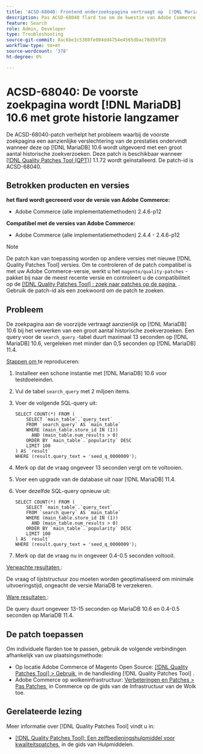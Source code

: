 ```yaml
---
title: 'ACSD-68040: Frontend onderzoekspagina vertraagt op  [!DNL MariaDB]  10.6 met grote onderzoeksgeschiedenis'
description: Pas ACSD-68040 flard toe om de kwestie van Adobe Commerce te bevestigen waar de voorste onderzoekspagina significante prestatiesdegradatie ervaart wanneer het lopen op  [!DNL MariaDB]  10.6 met een groot volume van historische onderzoeksverzoeken.
feature: Search
role: Admin, Developer
type: Troubleshooting
source-git-commit: 8ac6be3c5308fe004dd4754e4565dbac70d59f20
workflow-type: tm+mt
source-wordcount: '378'
ht-degree: 0%

---
```



# ACSD-68040: De voorste zoekpagina wordt [!DNL MariaDB] 10.6 met grote historie langzamer

De ACSD-68040-patch verhelpt het probleem waarbij de voorste zoekpagina een aanzienlijke verslechtering van de prestaties ondervindt wanneer deze op [!DNL MariaDB] 10.6 wordt uitgevoerd met een groot aantal historische zoekverzoeken. Deze patch is beschikbaar wanneer [[!DNL Quality Patches Tool (QPT)]](/help/tools/quality-patches-tool/quality-patches-tool-to-self-serve-quality-patches.md) 1.1.72 wordt geïnstalleerd. De patch-id is ACSD-68040.

## Betrokken producten en versies

**het flard wordt gecreeerd voor de versie van Adobe Commerce:**

* Adobe Commerce (alle implementatiemethoden) 2.4.6-p12

**Compatibel met de versies van Adobe Commerce:**

* Adobe Commerce (alle implementatiemethoden) 2.4.4 - 2.4.6-p12

>[!NOTE]
>
>De patch kan van toepassing worden op andere versies met nieuwe [!DNL Quality Patches Tool] versies. Om te controleren of de patch compatibel is met uw Adobe Commerce-versie, werkt u het `magento/quality-patches` -pakket bij naar de meest recente versie en controleert u de compatibiliteit op de [[!DNL Quality Patches Tool] : zoek naar patches op de pagina &#x200B;](https://experienceleague.adobe.com/tools/commerce-quality-patches/index.html) . Gebruik de patch-id als een zoekwoord om de patch te zoeken.

## Probleem

De zoekpagina aan de voorzijde vertraagt aanzienlijk op [!DNL MariaDB] 10.6 bij het verwerken van een groot aantal historische zoekverzoeken. Een query voor de `search_query` -tabel duurt maximaal 13 seconden op [!DNL MariaDB] 10.6, vergeleken met minder dan 0,5 seconden op [!DNL MariaDB] 11.4.

<u> Stappen om </u> te reproduceren:

1. Installeer een schone instantie met [!DNL MariaDB] 10.6 voor testdoeleinden.
1. Vul de tabel `search_query` met 2 miljoen items.
1. Voer de volgende SQL-query uit:

   ```
   SELECT COUNT(*) FROM (
       SELECT `main_table`.`query_text`
       FROM `search_query` AS `main_table`
       WHERE (main_table.store_id IN (1))
         AND (main_table.num_results > 0)
       ORDER BY `main_table`.`popularity` DESC
       LIMIT 100
   ) AS `result`
   WHERE (result.query_text = 'seed_q_0000009');
   ```

1. Merk op dat de vraag ongeveer 13 seconden vergt om te voltooien.
1. Voer een upgrade van de database uit naar [!DNL MariaDB] 11.4.
1. Voer dezelfde SQL-query opnieuw uit:

   ```
   SELECT COUNT(*) FROM (
       SELECT `main_table`.`query_text`
       FROM `search_query` AS `main_table`
       WHERE (main_table.store_id IN (1))
         AND (main_table.num_results > 0)
       ORDER BY `main_table`.`popularity` DESC
       LIMIT 100
   ) AS `result`
   WHERE (result.query_text = 'seed_q_0000009');
   ```

1. Merk op dat de vraag nu in ongeveer 0.4-0.5 seconden voltooit.

<u> Verwachte resultaten </u>:

De vraag of lijststructuur zou moeten worden geoptimaliseerd om minimale uitvoeringstijd, ongeacht de versie MariaDB te verzekeren.

<u> Ware resultaten </u>:

De query duurt ongeveer 13-15 seconden op MariaDB 10.6 en 0.4-0.5 seconden op MariaDB 11.4.

## De patch toepassen

Om individuele flarden toe te passen, gebruik de volgende verbindingen afhankelijk van uw plaatsingsmethode:

* Op locatie Adobe Commerce of Magento Open Source: [[!DNL Quality Patches Tool] > Gebruik &#x200B;](/help/tools/quality-patches-tool/usage.md) in de handleiding [!DNL Quality Patches Tool] .
* Adobe Commerce op wolkeninfrastructuur: [&#x200B; Verbeteringen en Patches > Pas Patches &#x200B;](https://experienceleague.adobe.com/docs/commerce-cloud-service/user-guide/develop/upgrade/apply-patches.html) in Commerce op de gids van de Infrastructuur van de Wolk toe.

## Gerelateerde lezing

Meer informatie over [!DNL Quality Patches Tool] vindt u in:

* [[!DNL Quality Patches Tool]: Een zelfbedieningshulpmiddel voor kwaliteitspatches &#x200B;](/help/tools/quality-patches-tool/quality-patches-tool-to-self-serve-quality-patches.md) in de gids van Hulpmiddelen.
